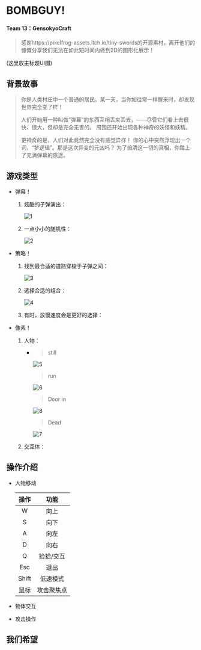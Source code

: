 # BOMBGUY!

#### Team 13：GensokyoCraft

> 感谢https://pixelfrog-assets.itch.io/tiny-swords的开源素材，离开他们的慷慨分享我们无法在如此短时间内做到2D的图形化展示！

(这里放主标题UI图)



## 背景故事

> 你是人类村庄中一个普通的居民。某一天，当你如往常一样醒来时，却发现世界完全变了样！
>
> 人们开始用一种叫做“弹幕”的东西互相丢来丢去，——尽管它们看上去很快、很大，但却是完全无害的。
> 周围还开始出现各种神奇的妖怪和妖精。
>
> 更神奇的是，人们对此竟然完全没有感觉异样！
> 你的心中突然浮现出一个词，“梦逻辑”。那是这次异变的元凶吗？
> 为了搞清这一切的真相，你踏上了充满弹幕的旅途。

## 游戏类型

- 弹幕！

  1. 炫酷的子弹演出：

     ![1](D:\class\unity\final\READMEimg\1.gif)

  2. 一点小小的随机性：

     ![2](D:\class\unity\final\READMEimg\2.gif)

- 策略！

  1. 找到最合适的道路穿梭于子弹之间：

     ![3](D:\class\unity\final\READMEimg\3.png)

  2. 选择合适的组合：

     ![4](D:\class\unity\final\READMEimg\4.png)

  3. 有时，放慢速度会是更好的选择：

     

- 像素！

  1. 人物：
  
     - > still
  
       ![5](D:\class\unity\final\READMEimg\5.png)
  
       > run
  
       ![6](D:\class\unity\final\READMEimg\6.png)
  
       > Door in
  
       ![8](D:\class\unity\final\READMEimg\8.png)
  
       > Dead
  
       ![7](D:\class\unity\final\READMEimg\7.png)
  
  2. 交互体：



## 操作介绍

- 人物移动

  | 操作  |    功能    |
  | :---: | :--------: |
  |   W   |    向上    |
  |   S   |    向下    |
  |   A   |    向左    |
  |   D   |    向右    |
  |   Q   | 捡拾/交互  |
  |  Esc  |    退出    |
  | Shift |  低速模式  |
  | 鼠标  | 攻击聚焦点 |

- 物体交互

- 攻击操作



## 我们希望

> 
